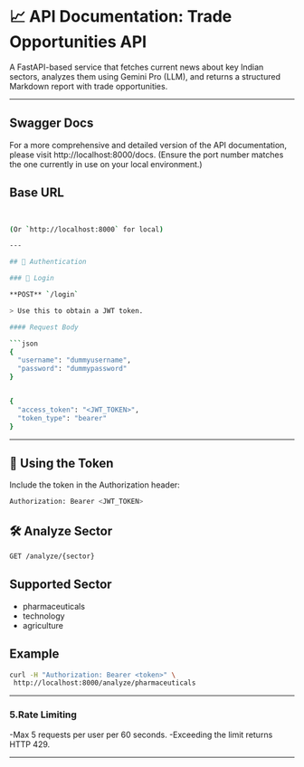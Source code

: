 # 📈 API Documentation: Trade Opportunities API

A FastAPI-based service that fetches current news about key Indian sectors, analyzes them using Gemini Pro (LLM), and returns a structured Markdown report with trade opportunities.

---

## Swagger Docs

For a more comprehensive and detailed version of the API documentation, please visit http://localhost:8000/docs. (Ensure the port number matches the one currently in use on your local environment.)

## Base URL

```bash


(Or `http://localhost:8000` for local)

---

## 🔐 Authentication

### 🔑 Login

**POST** `/login`

> Use this to obtain a JWT token.

#### Request Body

```json
{
  "username": "dummyusername",
  "password": "dummypassword"
}


```

```bash

{
  "access_token": "<JWT_TOKEN>",
  "token_type": "bearer"
}


```

---

## 🔐 Using the Token
Include the token in the Authorization header:

```bash
Authorization: Bearer <JWT_TOKEN>

```



## 🛠️ Analyze Sector

```bash
GET /analyze/{sector}
```

## Supported Sector

- pharmaceuticals
- technology
- agriculture

## Example

```bash
curl -H "Authorization: Bearer <token>" \
 http://localhost:8000/analyze/pharmaceuticals

```
---

### 5.Rate Limiting

-Max 5 requests per user per 60 seconds.
-Exceeding the limit returns HTTP 429.

---